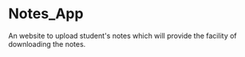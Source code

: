 # Notes_App
An website to upload student's notes which will provide the facility of downloading the notes.
